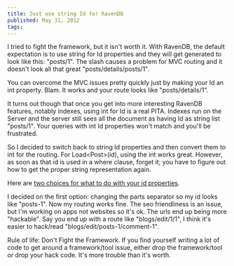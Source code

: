 ```yaml
---
title: Just use string Id for RavenDB
published: May 31, 2012
tags: 
---
```


I tried to fight the framework, but it isn't worth it. With RavenDB, the default expectation is to use string for Id properties and they will get generated to look like this: "posts/1". The slash causes a problem for MVC routing and it doesn't look all that great "posts/details/posts/1".

You can overcome the MVC issues pretty quickly just by making your Id an int property. Blam. It works and your route looks like "posts/details/1".

It turns out though that once you get into more interesting RavenDB features, notably indexes, using int for Id is a real PITA. Indexes run on the Server and the server still sees all the document as having Id as string list "posts/1". Your queries with int Id properties won't match and you'll be frustrated.

So I decided to switch back to string Id properties and then convert them to int for the routing. For Load&lt;Post&gt;(id), using the int works great. However, as soon as that id is used in a where clause, forget it; you have to figure out how to get the proper string representation again.

Here are [two choices for what to do with your id properties][ravenid]. 

I decided on the first option: changing the parts separator so my id looks like "posts-1". Now my routing works fine. The seo friendliness is an issue, but I'm working on apps not websites so it's ok. The urls end up being more "hackable". Say you end up with a route like "blogs/edit/1/1", I think it's easier to hack/read "blogs/edit/posts-1/comment-1".

Rule of life: Don't Fight the Framework. If you find yourself writing a lot of code to get around a framework/tool issue, either drop the framework/tool or drop your hack code. It's more trouble than it's worth.

[ravenid]: http://weblogs.asp.net/shijuvarghese/archive/2010/06/04/how-to-work-ravendb-id-with-asp-net-mvc-routes.aspx